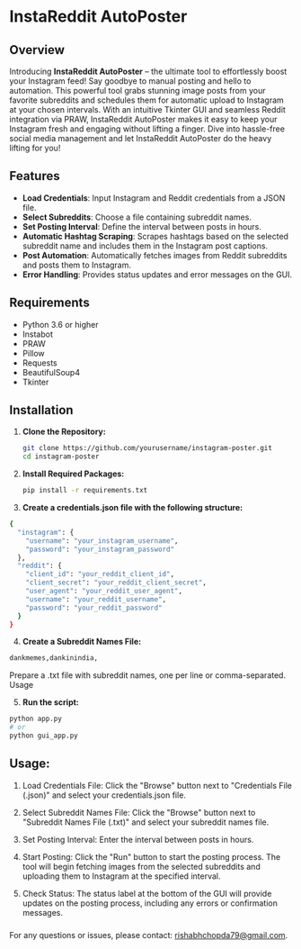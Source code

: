 # InstaReddit AutoPoster

## Overview

Introducing **InstaReddit AutoPoster** – the ultimate tool to effortlessly boost your Instagram feed! Say goodbye to manual posting and hello to automation. This powerful tool grabs stunning image posts from your favorite subreddits and schedules them for automatic upload to Instagram at your chosen intervals. With an intuitive Tkinter GUI and seamless Reddit integration via PRAW, InstaReddit AutoPoster makes it easy to keep your Instagram fresh and engaging without lifting a finger. Dive into hassle-free social media management and let InstaReddit AutoPoster do the heavy lifting for you!

## Features

- **Load Credentials**: Input Instagram and Reddit credentials from a JSON file.
- **Select Subreddits**: Choose a file containing subreddit names.
- **Set Posting Interval**: Define the interval between posts in hours.
- **Automatic Hashtag Scraping**: Scrapes hashtags based on the selected subreddit name and includes them in the Instagram post captions.
- **Post Automation**: Automatically fetches images from Reddit subreddits and posts them to Instagram.
- **Error Handling**: Provides status updates and error messages on the GUI.

## Requirements

- Python 3.6 or higher
- Instabot
- PRAW
- Pillow
- Requests
- BeautifulSoup4
- Tkinter

## Installation

1. **Clone the Repository:**

   ```bash
   git clone https://github.com/yourusername/instagram-poster.git
   cd instagram-poster
   ```
2. **Install Required Packages:**
    ```bash
    pip install -r requirements.txt
    ```
3. **Create a credentials.json file with the following structure:**

```bash
{
  "instagram": {
    "username": "your_instagram_username",
    "password": "your_instagram_password"
  },
  "reddit": {
    "client_id": "your_reddit_client_id",
    "client_secret": "your_reddit_client_secret",
    "user_agent": "your_reddit_user_agent",
    "username": "your_reddit_username",
    "password": "your_reddit_password"
  }
}
``` 
4. **Create a Subreddit Names File:**
```bash
dankmemes,dankinindia,
```
Prepare a .txt file with subreddit names, one per line or comma-separated.
Usage

5. **Run the script:**

``` bash
python app.py
# or
python gui_app.py
```

## Usage:

1. Load Credentials File: Click the "Browse" button next to "Credentials File (.json)" and select your credentials.json file.

2. Select Subreddit Names File: Click the "Browse" button next to "Subreddit Names File (.txt)" and select your subreddit names file.

3. Set Posting Interval: Enter the interval between posts in hours.

4. Start Posting: Click the "Run" button to start the posting process. The tool will begin fetching images from the selected subreddits and uploading them to Instagram at the specified interval.

5. Check Status: The status label at the bottom of the GUI will provide updates on the posting process, including any errors or confirmation messages.


###

For any questions or issues, please contact:  [rishabhchopda79@gmail.com](rishabhchopda79@gmail.com).


